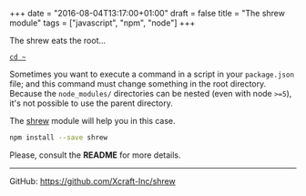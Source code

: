 +++
date = "2016-08-04T13:17:00+01:00"
draft = false
title = "The shrew module"
tags = ["javascript", "npm", "node"]
+++

The shrew eats the root...

<!--more-->

[`cd ~`](/)

Sometimes you want to execute a command in a script in your `package.json` file;
and this command must change something in the root directory. Because the
`node_modules/` directories can be nested (even with node `>=5`), it's not
possible to use the parent directory.

The [shrew](https://github.com/Xcraft-Inc/shrew) module will help you in this
case.

```sh
npm install --save shrew
```

Please, consult the **README** for more details.

---

GitHub: https://github.com/Xcraft-Inc/shrew
